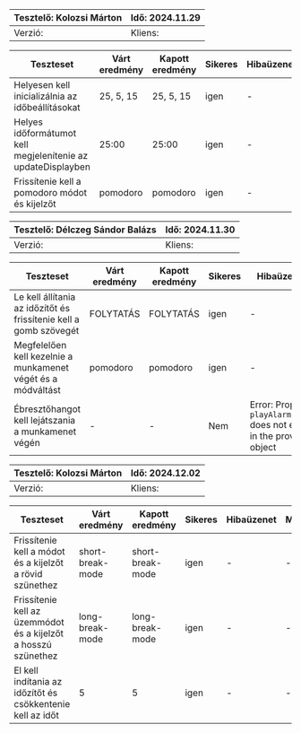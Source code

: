 | Tesztelő: Kolozsi Márton   | Idő: 2024.11.29 |
|---------------------------|-----------------|
| Verzió:     | Kliens:  |


| Teszteset | Várt eredmény | Kapott eredmény | Sikeres | Hibaüzenet | Megjegyzés |
|------------------------------------------------------------------------------------|---------------|-----------------|---------|------------|------------|
|  Helyesen kell inicializálnia az időbeállításokat      |    25, 5, 15       |      25, 5, 15       |   igen  |      -     |      -     |
|  Helyes időformátumot kell megjelenítenie az updateDisplayben     |   25:00        |    25:00         |  igen   |      -     |      -     |
|  Frissítenie kell a pomodoro módot és kijelzőt     |      pomodoro     |    pomodoro         |   igen  |      -     |      -     |

| Tesztelő: Délczeg Sándor Balázs | Idő: 2024.11.30 |
|---------------------------------|-----------------|
| Verzió:                         | Kliens:         |


| Teszteset | Várt eredmény | Kapott eredmény | Sikeres | Hibaüzenet | Megjegyzés |
|------------------------------------------------------------------------------------|---------------|-----------------|---------|------------|------------|
|  Le kell állítania az időzítőt és frissítenie kell a gomb szövegét      |    FOLYTATÁS       |      FOLYTATÁS       |   igen  |      -     |      -     |
|  Megfelelően kell kezelnie a munkamenet végét és a módváltást    |    pomodoro       |     pomodoro        |  igen   |      -     |      -     |
|  Ébresztőhangot kell lejátszania a munkamenet végén    |     -      |      -       |   Nem  |     Error: Property `playAlarmSound` does not exist in the provided object    |      -     |

| Tesztelő: Kolozsi Márton  | Idő: 2024.12.02 |
|---------------------------|-----------------|
| Verzió:                   | Kliens:  |

| Teszteset | Várt eredmény | Kapott eredmény | Sikeres | Hibaüzenet | Megjegyzés |
|------------------------------------------------------------------------------------|---------------|-----------------|---------|------------|------------|
|   Frissítenie kell a módot és a kijelzőt a rövid szünethez     |   short-break-mode        |    short-break-mode          | igen    |      -     |      -     |
|   Frissítenie kell az üzemmódot és a kijelzőt a hosszú szünethez      |    long-break-mode       |     long-break-mode        |  igen    |      -     |      -     |
|   El kell indítania az időzítőt és csökkentenie kell az időt     |     5      |      5       |   igen  |      -     |      -     |
